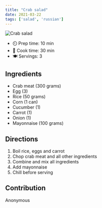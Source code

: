 ```yaml
---
title: "Crab salad"
date: 2021-03-22
tags: ['salad', 'russian']
---
```


![Crab salad](/pix/crab-salad.webp)

- ⏲️ Prep time: 10 min
- 🍳 Cook time: 30 min
- 🍽️ Servings: 3

## Ingredients

- Сrab meat (300 grams)
- Egg (3)
- Rice (50 grams)
- Corn (1 can)
- Cucumber (1)
- Carrot (1)
- Onion (1)
- Mayonnaise (100 grams)

## Directions

1. Boil rice, eggs and carrot
2. Chop crab meat and all other ingredients
3. Combine and mix all ingredients
4. Add mayonnaise
5. Chill before serving

## Contribution

Anonymous
